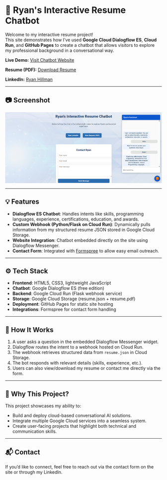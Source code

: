 # 🤖 Ryan's Interactive Resume Chatbot

Welcome to my interactive resume project!  
This site demonstrates how I’ve used **Google Cloud Dialogflow ES**, **Cloud Run**, and **GitHub Pages** to create a chatbot that allows visitors to explore my professional background in a conversational way.

**Live Demo:** [Visit Chatbot Website](https://ryanhillman.github.io/ryan-dialogflow-bot/) 

**Resume (PDF):** [Download Resume](https://storage.googleapis.com/ryan-resume-bucket/resume.pdf)  

**LinkedIn:** [Ryan Hillman](https://www.linkedin.com/in/ryan-h-7614a2128/)

---

## 📷 Screenshot
![App Screenshot](./screenshot.png)

---

## 💡 Features
- **Dialogflow ES Chatbot**: Handles intents like skills, programming languages, experience, certifications, education, and awards.  
- **Custom Webhook (Python/Flask on Cloud Run)**: Dynamically pulls information from my structured resume JSON stored in Google Cloud Storage.  
- **Website Integration**: Chatbot embedded directly on the site using Dialogflow Messenger.  
- **Contact Form**: Integrated with [Formspree](https://formspree.io) to allow easy email outreach.  

---

## ⚙️ Tech Stack
- **Frontend**: HTML5, CSS3, lightweight JavaScript  
- **Chatbot**: Google Dialogflow ES (free edition)  
- **Backend**: Google Cloud Run (Flask webhook service)  
- **Storage**: Google Cloud Storage (resume.json + resume.pdf)  
- **Deployment**: GitHub Pages for static site hosting  
- **Integrations**: Formspree for contact form handling  

---

## 🚀 How It Works
1. A user asks a question in the embedded Dialogflow Messenger widget.  
2. Dialogflow routes the intent to a webhook hosted on Cloud Run.  
3. The webhook retrieves structured data from `resume.json` in Cloud Storage.  
4. The bot responds with relevant details (skills, experience, etc.).  
5. Users can also view/download my resume or contact me directly via the form.  

---

## 📌 Why This Project?
This project showcases my ability to:
- Build and deploy cloud-based conversational AI solutions.  
- Integrate multiple Google Cloud services into a seamless system.  
- Create user-facing projects that highlight both technical and communication skills.  

---

## 📬 Contact
If you’d like to connect, feel free to reach out via the contact form on the site or through my LinkedIn.

